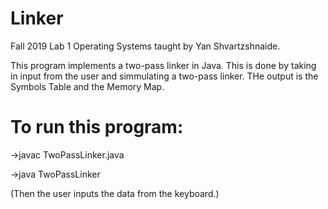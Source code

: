 # Linker
Fall 2019 Lab 1
Operating Systems taught by Yan Shvartzshnaide.

This program implements a two-pass linker in Java. This is done by taking in input from the user and simmulating a two-pass linker. THe output is the Symbols Table and the Memory Map. 

# To run this program:
->javac TwoPassLinker.java

->java TwoPassLinker

(Then the user inputs the data from the keyboard.)
